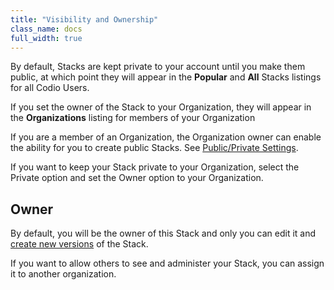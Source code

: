 ```yaml
---
title: "Visibility and Ownership"
class_name: docs
full_width: true
---
```


By default, Stacks are kept private to your account until you make them public, at which point they will appear in the **Popular** and **All** Stacks listings for all Codio Users.

If you set the owner of the Stack to your Organization, they will appear in the **Organizations** listing for members of your Organization

If you are a member of an Organization, the Organization owner can enable the ability for you to create public Stacks. See [Public/Private Settings](/docs/dashboard/create/public_private).

If you want to keep your Stack private to your Organization, select the Private option and set the Owner option to your Organization.


## Owner
By default, you will be the owner of this Stack and only you can edit it and [create new versions](/docs/project/stacks/update) of the Stack.

If you want to allow others to see and administer your Stack, you can assign it to another organization.
